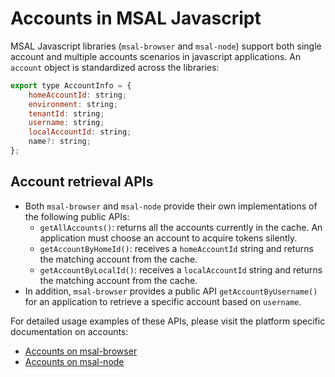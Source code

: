 # Accounts in MSAL Javascript

MSAL Javascript libraries (`msal-browser` and `msal-node`) support both single account and multiple accounts scenarios in javascript applications. An `account` object is standardized across the libraries:

```javascript
export type AccountInfo = {
    homeAccountId: string;
    environment: string;
    tenantId: string;
    username: string;
    localAccountId: string;
    name?: string;
};
```

## Account retrieval APIs

* Both `msal-browser` and `msal-node` provide their own implementations of the following public APIs:
    * `getAllAccounts()`: returns all the accounts currently in the cache. An application must choose an account to acquire tokens silently.
    * `getAccountByHomeId()`: receives a `homeAccountId` string and returns the matching account from the cache.
    * `getAccountByLocalId()`: receives a `localAccountId` string and returns the matching account from the cache.
* In addition, `msal-browser` provides a public API `getAccountByUsername()` for an application to retrieve a specific account based on `username`.

For detailed usage examples of these APIs, please visit the platform specific documentation on accounts:

* [Accounts on msal-browser](../../msal-browser/docs/accounts.md)
* [Accounts on msal-node](../../msal-node/docs/accounts.md)
